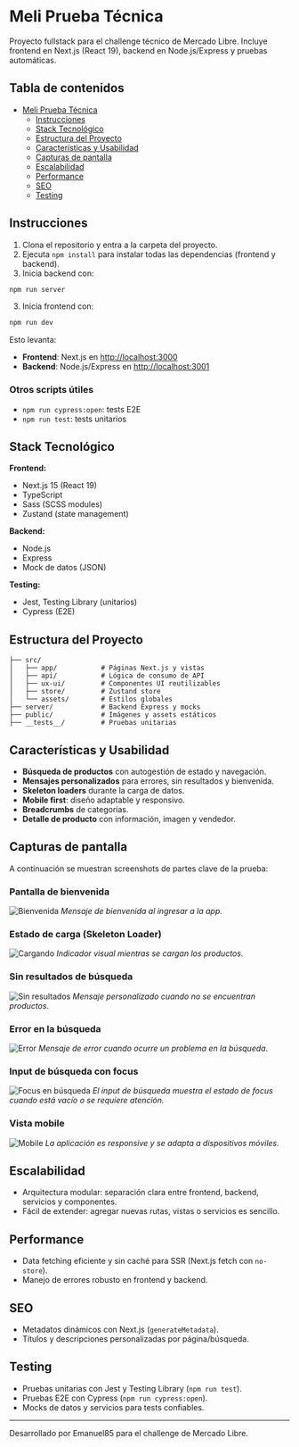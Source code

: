 
# Meli Prueba Técnica

Proyecto fullstack para el challenge técnico de Mercado Libre. Incluye frontend en Next.js (React 19), backend en Node.js/Express y pruebas automáticas.

## Tabla de contenidos

- [Meli Prueba Técnica](#meli-prueba-técnica)
  - [Instrucciones](#instrucciones)
  - [Stack Tecnológico](#stack-tecnológico)
  - [Estructura del Proyecto](#estructura-del-proyecto)
  - [Características y Usabilidad](#características-y-usabilidad)
  - [Capturas de pantalla](#capturas-de-pantalla)  
  - [Escalabilidad](#escalabilidad)
  - [Performance](#performance)
  - [SEO](#seo)
  - [Testing](#testing)


## Instrucciones

1. Clona el repositorio y entra a la carpeta del proyecto.
2. Ejecuta `npm install` para instalar todas las dependencias (frontend y backend).
3. Inicia backend con:
  ```bash
  npm run server
  ```
3. Inicia frontend con:
  ```bash
  npm run dev
  ```
  
  Esto levanta:
  - **Frontend**: Next.js en [http://localhost:3000](http://localhost:3000)
  - **Backend**: Node.js/Express en [http://localhost:3001](http://localhost:3001)

### Otros scripts útiles
- `npm run cypress:open`: tests E2E
- `npm run test`: tests unitarios


## Stack Tecnológico

**Frontend:**
- Next.js 15 (React 19)
- TypeScript
- Sass (SCSS modules)
- Zustand (state management)

**Backend:**
- Node.js
- Express
- Mock de datos (JSON)

**Testing:**
- Jest, Testing Library (unitarios)
- Cypress (E2E)


## Estructura del Proyecto

```
├── src/
│   ├── app/           # Páginas Next.js y vistas
│   ├── api/           # Lógica de consumo de API
│   ├── ux-ui/         # Componentes UI reutilizables
│   ├── store/         # Zustand store
│   └── assets/        # Estilos globales
├── server/            # Backend Express y mocks
├── public/            # Imágenes y assets estáticos
├── __tests__/         # Pruebas unitarias
```


## Características y Usabilidad

- **Búsqueda de productos** con autogestión de estado y navegación.
- **Mensajes personalizados** para errores, sin resultados y bienvenida.
- **Skeleton loaders** durante la carga de datos.
- **Mobile first**: diseño adaptable y responsivo.
- **Breadcrumbs** de categorías.
- **Detalle de producto** con información, imagen y vendedor.

## Capturas de pantalla

A continuación se muestran screenshots de partes clave de la prueba:

### Pantalla de bienvenida
![Bienvenida](./documentacion/screen_bienvenida.png)
*Mensaje de bienvenida al ingresar a la app.*

### Estado de carga (Skeleton Loader)
![Cargando](./documentacion/screen_loading.jpg)
*Indicador visual mientras se cargan los productos.*

### Sin resultados de búsqueda
![Sin resultados](./documentacion/screen_no_search.jpg)
*Mensaje personalizado cuando no se encuentran productos.*

### Error en la búsqueda
![Error](./documentacion/screen_error.jpg)
*Mensaje de error cuando ocurre un problema en la búsqueda.*

### Input de búsqueda con focus
![Focus en búsqueda](./documentacion/screen_focus_searchBar.jpg)
*El input de búsqueda muestra el estado de focus cuando está vacío o se requiere atención.*

### Vista mobile
![Mobile](./documentacion/screen_mobil.jpg)
*La aplicación es responsive y se adapta a dispositivos móviles.*


## Escalabilidad

- Arquitectura modular: separación clara entre frontend, backend, servicios y componentes.
- Fácil de extender: agregar nuevas rutas, vistas o servicios es sencillo.


## Performance

- Data fetching eficiente y sin caché para SSR (Next.js fetch con `no-store`).
- Manejo de errores robusto en frontend y backend.


## SEO

- Metadatos dinámicos con Next.js (`generateMetadata`).
- Títulos y descripciones personalizadas por página/búsqueda.


## Testing

- Pruebas unitarias con Jest y Testing Library (`npm run test`).
- Pruebas E2E con Cypress (`npm run cypress:open`).
- Mocks de datos y servicios para tests confiables.

---

Desarrollado por Emanuel85 para el challenge de Mercado Libre.
